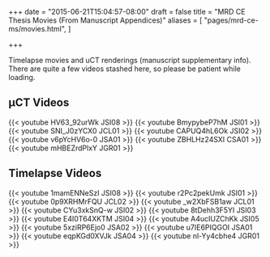 +++
date = "2015-06-21T15:04:57-08:00"
draft = false
title = "MRD CE Thesis Movies (From Manuscript Appendices)"
aliases = [
    "pages/mrd-ce-ms/movies.html",
]

+++

Timelapse movies and uCT renderings (manuscript supplementary info). There are
quite a few videos stashed here, so please be patient while loading.

## μCT Videos

{{< youtube HV63_92urWk JSI08 >}}
{{< youtube BmypybeP7hM JSI01 >}}
{{< youtube SNI_J0zYCX0 JCL01 >}}
{{< youtube CAPUQ4hL6Ok JSI02 >}}
{{< youtube v6pYcHV6o-0 JSA01 >}}
{{< youtube ZBHLHz24SXI CSA01 >}}
{{< youtube mHBEZrdPlxY JGR01 >}}

## Timelapse Videos

{{< youtube 1mamENNeSzI JSI08 >}}
{{< youtube r2Pc2pekUmk JSI01 >}}
{{< youtube 0p9XRHMrFQU JCL02 >}}
{{< youtube _w2XbFSB1aw JCL01 >}}
{{< youtube CYu3xkSnQ-w JSI02 >}}
{{< youtube 8tDehh3F5YI JSI03 >}}
{{< youtube E4I0T64XKTM JSI04 >}}
{{< youtube A4ucIUZChKk JSI05 >}}
{{< youtube 5xziRP6Ejo0 JSA02 >}}
{{< youtube u7IE6PIQGOI JSA01 >}}
{{< youtube eqpKGd0XVJk JSA04 >}}
{{< youtube nl-Yy4cbhe4 JGR01 >}}

